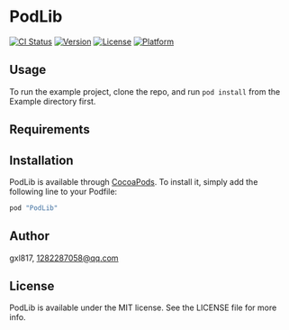 # PodLib

[![CI Status](http://img.shields.io/travis/gxl817/PodLib.svg?style=flat)](https://travis-ci.org/gxl817/PodLib)
[![Version](https://img.shields.io/cocoapods/v/PodLib.svg?style=flat)](http://cocoapods.org/pods/PodLib)
[![License](https://img.shields.io/cocoapods/l/PodLib.svg?style=flat)](http://cocoapods.org/pods/PodLib)
[![Platform](https://img.shields.io/cocoapods/p/PodLib.svg?style=flat)](http://cocoapods.org/pods/PodLib)

## Usage

To run the example project, clone the repo, and run `pod install` from the Example directory first.

## Requirements

## Installation

PodLib is available through [CocoaPods](http://cocoapods.org). To install
it, simply add the following line to your Podfile:

```ruby
pod "PodLib"
```

## Author

gxl817, 1282287058@qq.com

## License

PodLib is available under the MIT license. See the LICENSE file for more info.
